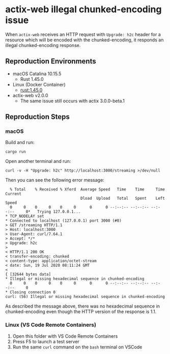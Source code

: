 # actix-web illegal chunked-encoding issue

When `actix-web` receives an HTTP request with `Upgrade: h2c` header for a
resource which will be encoded with the chunked-encoding, it responds an illegal
chunked-encoding response.

## Reproduction Environments

* macOS Catalina 10.15.5
  * Rust 1.45.0
* Linux (Docker Container)
  * [rust:1.45.0](https://hub.docker.com/_/rust)
* actix-web v2.0.0
  * The same issue still occurs with actix 3.0.0-beta.1

## Reproduction Steps

### macOS

Build and run:

```console
cargo run
```

Open another terminal and run:

```
curl -v -H "Upgrade: h2c" http://localhost:3000/streaming >/dev/null
```

Then you can see the following error message:

```
  % Total    % Received % Xferd  Average Speed   Time    Time     Time  Current
                                 Dload  Upload   Total   Spent    Left  Speed
  0     0    0     0    0     0      0      0 --:--:-- --:--:-- --:--:--     0*   Trying 127.0.0.1...
* TCP_NODELAY set
* Connected to localhost (127.0.0.1) port 3000 (#0)
> GET /streaming HTTP/1.1
> Host: localhost:3000
> User-Agent: curl/7.64.1
> Accept: */*
> Upgrade: h2c
>
< HTTP/1.1 200 OK
< transfer-encoding: chunked
< content-type: application/octet-stream
< date: Sun, 19 Jul 2020 08:11:24 GMT
<
{ [32644 bytes data]
* Illegal or missing hexadecimal sequence in chunked-encoding
  0     0    0     0    0     0      0      0 --:--:-- --:--:-- --:--:--     0
* Closing connection 0
curl: (56) Illegal or missing hexadecimal sequence in chunked-encoding
```

As described the message above, there was no hexadecimal sequence in
chunked-encoding even though the HTTP version of the response is 1.1.

### Linux (VS Code Remote Containers)

1. Open this folder with VS Code Remote Containers
2. Press F5 to launch a test server
3. Run the same `curl` command on the `bash` terminal on VSCode

